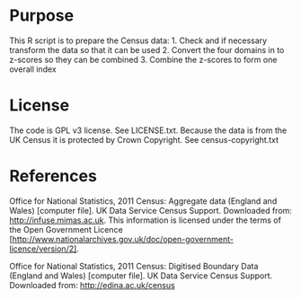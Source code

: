 Purpose
===============

This R script is to prepare the Census data:
	1. Check and if necessary transform the data so that it can be used
	2. Convert the four domains in to z-scores so they can be combined
	3. Combine the z-scores to form one overall index

License
===============

The code is GPL v3 license. See LICENSE.txt.
Because the data is from the UK Census it is protected by Crown Copyright.
See census-copyright.txt

References
===============

Office for National Statistics, 2011 Census: Aggregate data (England and Wales) [computer file]. UK Data Service Census Support. Downloaded from: http://infuse.mimas.ac.uk. This information is licensed under the terms of the Open Government Licence [http://www.nationalarchives.gov.uk/doc/open-government-licence/version/2].

Office for National Statistics, 2011 Census: Digitised Boundary Data (England and Wales) [computer file]. UK Data Service Census Support. Downloaded from: http://edina.ac.uk/census